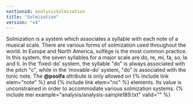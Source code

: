 ```yaml
---
sectionid: analysisSolmization
title: "Solmization"
version: "v4"
---
```


Solmization is a system which associates a syllable with each note of a musical scale. There are various forms of solmization used throughout the world. In Europe and North America, solfège is the most common practice. In this system, the seven syllables for a major scale are do, re, mi, fa, so, la and ti. In the ‘fixed-do’ system, the syllable "do" is always associated with the pitch "c", while in the ‘movable-do’ system, "do" is associated with the tonic note. The **@psolfa** attribute is only allowed on {% include link elem="note" %} and {% include link elem="nc" %} elements. Its value is unconstrained in order to accommodate various solmization systems.
{% include mei example="analysis/analysis-sample189.txt" valid="" %}
